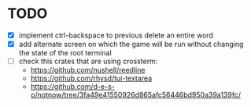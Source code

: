

# TODO

- [x] implement ctrl-backspace to previous delete an entire word
- [x] add alternate screen on which the game will be run without changing the state of the root terminal
- [ ] check this crates that are using crossterm:
    - https://github.com/nushell/reedline
    - https://github.com/rhysd/tui-textarea
    - https://github.com/d-e-s-o/notnow/tree/3fa49e41550926d865afc56446bd950a39a139fc/
